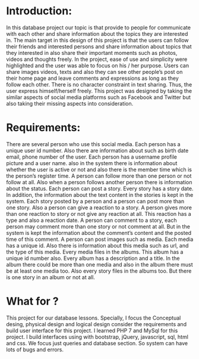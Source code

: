 
# Introduction:
  In this database project our topic is that provide to people for communicate with each other and share information about the topics they are interested in. The main target in this design of this project is that the users can follow their friends and interested persons and share information about topics that they interested in also share their important moments such as photos, videos and thoughts freely. In the project, ease of use and simplicity were highlighted and the user was able to focus on his / her purpose. Users can share images videos, texts and also they can see other people’s post on their home page and leave comments and expressions as long as they follow each other. There is no character constraint in text sharing. Thus, the user express himself/herself freely. This project was designed by taking the similar aspects of social media platforms such as Facebook and Twitter but also taking their missing aspects into consideration.

# Requirements:
  There are several person who use this social media. Each person has a unique user id number. Also there are information about such as birth date email, phone number of the user. Each person has a username profile picture and a user name. also in the system there is information about whether the user is active or not and also there is the member time which is the person’s register time. A person can follow more than one person or not follow at all. Also when a person follows another person there is information about the status.
Each person can post a story. Every story has a story date. In addition, the information about the text content in the stories is kept in the system. Each story posted by a person and a person can post more than one story.  Also a person can give a reaction to a story. A person gives more than one reaction to story or not give any reaction at all. This reaction has a type and also a reaction date.
A person can comment to a story, each person may comment more than one story or not comment at all. But in the system is kept the information about the comment’s content and the posted time of this comment. 
A person can post images such as media. Each media has a unique id.  Also there is information about this media such as url, and the type of this media. Every media files in the albums. This album has a unique id number also. Every album has a description and a title. In the album there could be more than one media and also in the album there must be at least one media too. Also every story files in the albums too. But there is one story in an album or not at all.

# What for ?
  This project for our database lessons. Specially, I focus the Conceptual desing, physical design and logical design consider the requirements and build user interface for this project. I learned PHP 7 and MySql for this project. I build interfaces using with bootstrap, jQuery, javascript, sql, html and css. We focus just queries and database section. So system can have lots of bugs and errors.
